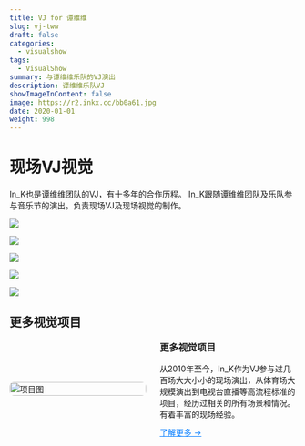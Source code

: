 ```yaml
---
title: VJ for 谭维维
slug: vj-tww
draft: false
categories:
  - visualshow
tags:
  - VisualShow
summary: 与谭维维乐队的VJ演出
description: 谭维维乐队VJ
showImageInContent: false
image: https://r2.inkx.cc/bb0a61.jpg
date: 2020-01-01
weight: 998
---
```


# 现场VJ视觉


In_K也是谭维维团队的VJ，有十多年的合作历程。
In_K跟随谭维维团队及乐队参与音乐节的演出。负责现场VJ及现场视觉的制作。


![](https://r2.inkx.cc/54c17e.jpg)

![](https://r2.inkx.cc/bb0a61.jpg)


![](https://r2.inkx.cc/d1a85a.jpg)

![](https://r2.inkx.cc/c87063.jpg)

![](https://r2.inkx.cc/a7d290.jpg)

## 更多视觉项目

<div style="display: flex; gap: 24px; align-items: center; margin-bottom: 32px;">
  <div style="flex: 1;">
    <img src="https://img.inkx.cc/20250706145352743.jpg" alt="项目图" style="width:100%; border-radius:8px;" />
  </div>
  <div style="flex: 1;">
    <h3 style="margin-top: 0;">更多视觉项目</h3>
    <p style="margin: 0 0 12px;">从2010年至今，In_K作为VJ参与过几百场大大小小的现场演出，从体育场大规模演出到电视台直播等高流程标准的项目，经历过相关的所有场景和情况。有着丰富的现场经验。</p>
    <a href="/tags/visualshow" style="color: #007BFF; text-decoration: underline;">了解更多 →</a>
  </div>
</div>